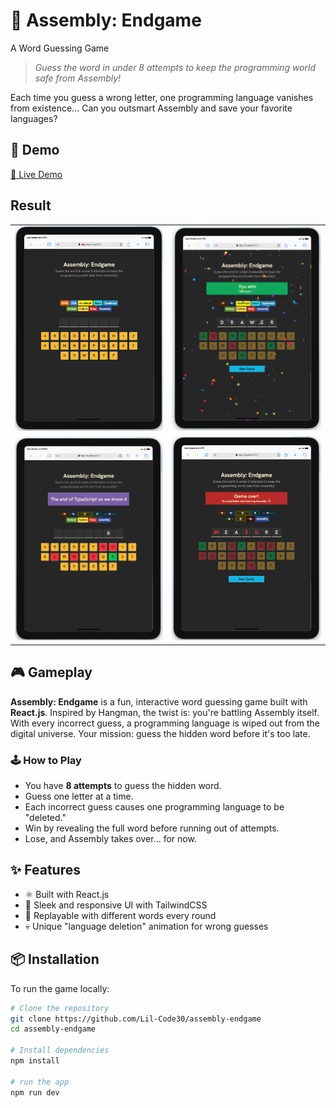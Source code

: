 # 🧠 Assembly: Endgame

A Word Guessing Game

> _Guess the word in under 8 attempts to keep the programming world safe from Assembly!_

Each time you guess a wrong letter, one programming language vanishes from existence... Can you outsmart Assembly and save your favorite languages?

## 🚀 Demo

[🔗 Live Demo](https://assembly-endgame-v1.vercel.app/)

## Result

<table>
  <tr>
    <td><img src="public/result/01.png" alt="Screenshot 1" width="100%"/></td>
    <td><img src="public/result/02.png" alt="Screenshot 2" width="100%"/></td>
  </tr>
  <tr>
    <td><img src="public/result/03.png" alt="Screenshot 3" width="100%"/></td>
    <td><img src="public/result/04.png" alt="Screenshot 4" width="100%"/></td>
  </tr>
</table>

## 🎮 Gameplay

**Assembly: Endgame** is a fun, interactive word guessing game built with **React.js**. Inspired by Hangman, the twist is: you're battling Assembly itself. With every incorrect guess, a programming language is wiped out from the digital universe. Your mission: guess the hidden word before it's too late.

### 🕹️ How to Play

- You have **8 attempts** to guess the hidden word.
- Guess one letter at a time.
- Each incorrect guess causes one programming language to be "deleted."
- Win by revealing the full word before running out of attempts.
- Lose, and Assembly takes over... for now.

## ✨ Features

- ⚛️ Built with React.js
- 🎨 Sleek and responsive UI with TailwindCSS
- 🔄 Replayable with different words every round
- 💀 Unique "language deletion" animation for wrong guesses

## 📦 Installation

To run the game locally:

```bash
# Clone the repository
git clone https://github.com/Lil-Code30/assembly-endgame
cd assembly-endgame

# Install dependencies
npm install

# run the app
npm run dev
```
